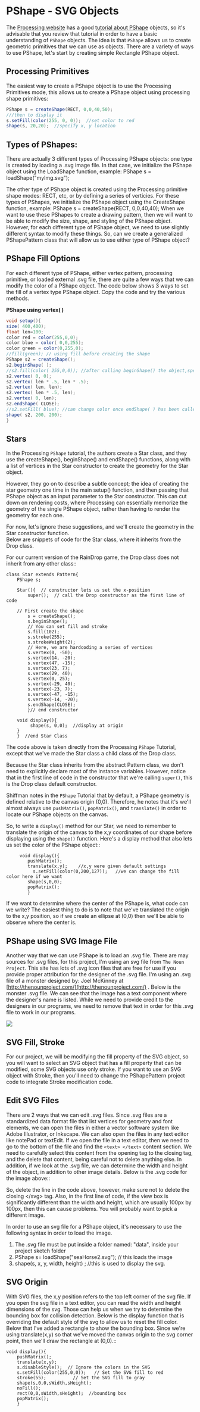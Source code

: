 # PShape - SVG Objects

The [Processing website](https://processing.org/reference/PShape.html) has a good [tutorial about PShape](https://processing.org/tutorials/pshape/) objects, so it's advisable that you review that tutorial in order to have a basic understanding of `PShape` objects. The idea is that `PShape` allows us to create geometric primitives that we can use as objects. There are a variety of ways to use PShape, let's start by creating simple Rectangle PShape object.

## Processing Primitives

The easiest way to create a PShape object is to use the Processing Primitives mode, this allows us to create a PShape object using processing shape primitives:

```java
PShape s = createShape(RECT, 0,0,40,50);
///then to display it
s.setFill(color(255, 0, 0));  //set color to red
shape(s, 20,20);  //specify x, y location
```

## Types of PShapes:

There are actually 3 different types of Processing PShape objects: one type is created by loading a .svg image file. In that case, we initialize the PShape object using the LoadShape function, example: PShape s = loadShape\("myImg.svg"\);

The other type of PShape object is created using the Processing primitive shape modes: RECT, etc, or by defining a series of verticies. For these types of PShapes, we initialize the PShape object using the CreateShape function, example: PShape s = createShape\(RECT, 0,0,40,40\); When we want to use these PShapes to create a drawing pattern, then we will want to be able to modify the size, shape, and styling of the PShape object. However, for each different type of PShape object, we need to use slightly different syntax to modify these things. So, can we create a generalized PShapePattern class that will allow us to use either type of PShape object?

## PShape Fill Options

For each different type of PShape, either vertex pattern, processing primitive, or loaded external .svg file, there are quite a few ways that we can modify the color of a PShape object. The code below shows 3 ways to set the fill of a vertex type PShape object. Copy the code and try the various methods.

**PShape using vertex\( \)**

```java
void setup(){
size( 400,400);
float len=100;
color red = color(255,0,0);
color blue = color( 0,0,255);
color green = color(0,255,0);
//fill(green); // using fill before creating the shape
PShape s2 = createShape();
s2.beginShape( );
//s2.fill(color( 255,0,0)); //after calling beginShape() the object,specify fill using color
s2.vertex( 0, 0);
s2.vertex( len * .5, len * .5);
s2.vertex( len, len);
s2.vertex( len * .5, len);
s2.vertex( 0, len);
s2.endShape( CLOSE);
//s2.setFill( blue); //can change color once endShape( ) has been called
shape( s2, 200, 200);
}
```

## Stars

In the Processing `PShape` tutorial, the authors create a Star class, and they use the createShape\(\), beginShape\(\) and endShape\(\) functions, along with a list of vertices in the Star constructor to create the geometry for the Star object.

However, they go on to describe a subtle concept; the idea of creating the star geometry one time in the main setup\(\) function, and then passing that PShape object as an input parameter to the Star constructor. This can cut down on rendering costs, where Processing can essentially memorize the geometry of the single PShape object, rather than having to render the geometry for each one.

For now, let's ignore these suggestions, and we'll create the geometry in the Star constructor function.  
Below are snippets of code for the Star class, where it inherits from the Drop class.

For our current version of the RainDrop game, the Drop class does not inherit from any other class::

```text
class Star extends Pattern{  
    PShape s;

    Star(){  // constructor lets us set the x-position
        super();  // call the Drop constructor as the first line of code

    // First create the shape
        s = createShape();
        s.beginShape();
        // You can set fill and stroke
        s.fill(102);
        s.stroke(255);
        s.strokeWeight(2);
        // Here, we are hardcoding a series of vertices
        s.vertex(0, -50);
        s.vertex(14, -20);
        s.vertex(47, -15);
        s.vertex(23, 7);
        s.vertex(29, 40);
        s.vertex(0, 25);
        s.vertex(-29, 40);
        s.vertex(-23, 7);
        s.vertex(-47, -15);
        s.vertex(-14, -20);
        s.endShape(CLOSE);
        }// end constructor

    void display(){
         shape(s, 0,0);  //display at origin
    }
    }  //end Star Class
```

The code above is taken directly from the Processing `PShape` Tutorial, except that we've made the Star class a child class of the Drop class.

Because the Star class inherits from the abstract Pattern class, we don't need to explicitly declare most of the instance variables. However, notice that in the first line of code in the constructor that we're calling `super()`, this is the Drop class default constructor.

Shiffman notes in the `PShape` Tutorial that by default, a PShape geometry is defined relative to the canvas origin \(0,0\). Therefore, he notes that it's we'll almost always use `pushMatrix()`, `popMatrix()`, and `translate()` in order to locate our PShape objects on the canvas.

So, to write a `display()` method for our Star, we need to remember to translate the origin of the canvas to the x,y coordinates of our shape before displaying using the `shape()` function. Here's a display method that also lets us set the color of the PShape object::

```text
     void display(){
        pushMatrix();
        translate(x,y);    //x,y were given default settings
          s.setFill(color(0,200,127));   //we can change the fill color here if we want
        shape(s,0,0);
        popMatrix();
        }
```

If we want to determine where the center of the PShape is, what code can we write? The easiest thing to do is to note that we've translated the origin to the x,y position, so if we create an ellipse at \(0,0\) then we'll be able to observe where the center is.

## PShape using SVG Image File

Another way that we can use PShape is to load an .svg file. There are may sources for .svg files, for this project, I'm using an svg file from `The Noun Project`. This site has lots of .svg icon files that are free for use if you provide proper attribution for the designer of the .svg file. I'm using an .svg file of a monster designed by: Joel McKinney at [http://thenounproject.com/](http://thenounproject.com/) . Below is the monster .svg file. We can see that the image has a text component where the designer's name is listed. While we need to provide credit to the designers in our programs, we need to remove that text in order for this .svg file to work in our programs.

![](../.gitbook/assets/screenshot-2017-04-03-07.42.40.png)

## SVG Fill, Stroke

For our project, we will be modifying the fill property of the SVG object, so you will want to select an SVG object that has a fill property that can be modified, some SVG objects use only stroke. If you want to use an SVG object with Stroke, then you'll need to change the PShapePattern project code to integrate Stroke modification code.

## Edit SVG Files

There are 2 ways that we can edit .svg files. Since .svg files are a standardized data format file that list vertices for geometry and font elements, we can open the files in either a vector software system like Adobe Illustrator, or Inkscape. We can also open the files in any text editor like notePad or textEdit. If we open the file in a text editor, then we need to go to the bottom of the file and find the `<text> </text>` content section. We need to carefully select this content from the opening tag to the closing tag, and the delete that content, being careful not to delete anything else. In addition, if we look at the .svg file, we can determine the width and height of the object, in addition to other image details. Below is the .svg code for the image above::

So, delete the  line in the code above, however, make sure not to delete the closing &lt;/svg&gt; tag. Also, in the first line of code, if the view box is significantly different than the width and height, which are usually 100px by 100px, then this can cause problems. You will probably want to pick a different image.

In order to use an svg file for a PShape object, it's necessary to use the following syntax in order to load the image.

1. The .svg file must be put inside a folder named: "data", inside your project sketch folder
2. PShape s= loadShape\("seaHorse2.svg"\);  // this loads the image 
3. shape\(s, x, y, width, height\) ;  //this is used to display the svg.

## SVG Origin

With SVG files, the x,y position refers to the top left corner of the svg file. If you open the svg file in a text editor, you can read the width and height dimensions of the svg. Those can help us when we try to determine the bounding box for collision detection. Below is the display function that is overriding the default style of the svg to allow us to reset the fill color. Below that I've added a rectangle to show the bounding box. Since we're using translate\(x,y\) so that we've moved the canvas origin to the svg corner point, then we'll draw the rectangle at \(0,0\).::

```text
void display(){
    pushMatrix();
    translate(x,y);
    s.disableStyle();  // Ignore the colors in the SVG
    s.setFill(color(255,0,0));   // Set the SVG fill to red
    stroke(55);          // Set the SVG fill to gray
    shape(s,0,0,sWidth,sHeight);
    noFill();
    rect(0,0,sWidth,sHeight);  //bounding box 
    popMatrix();
    }
```

